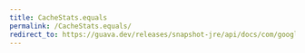 ```yaml
---
title: CacheStats.equals
permalink: /CacheStats.equals/
redirect_to: https://guava.dev/releases/snapshot-jre/api/docs/com/google/common/cache/CacheStats.html#equals-java.lang.Object-
---
```

